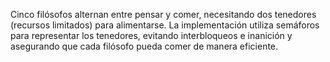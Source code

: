 Cinco filósofos alternan entre pensar y comer, necesitando dos tenedores (recursos limitados) para alimentarse. La implementación utiliza semáforos para representar los tenedores, evitando interbloqueos e inanición y asegurando que cada filósofo pueda comer de manera eficiente.